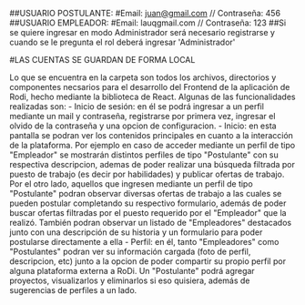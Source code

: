 ##USUARIO POSTULANTE:
#Email: juan@gmail.com // Contraseña: 456
##USUARIO EMPLEADOR:
#Email: lauqgmail.com // Contraseña: 123
##Si se quiere ingresar en modo Administrador será necesario registrarse y cuando se le pregunta el rol deberá ingresar 'Administrador'

#LAS CUENTAS SE GUARDAN DE FORMA LOCAL

Lo que se encuentra en la carpeta son todos los archivos, directorios y componentes necsarios para el desarrollo
del Frontend de la aplicación de Rodi, hecho mediante la biblioteca de React.
Algunas de las funcionalidades realizadas son: - Inicio de sesión: en él se podrá ingresar a un perfil mediante un mail y contraseña, registrarse por primera vez,
ingresar el olvido de la contraseña y una opcion de configuracion. - Inicio: en esta pantalla se podran ver los contenidos principales en cuanto a la interacción de la plataforma. Por
ejemplo en caso de acceder mediante un perfil de tipo "Empleador" se mostrarán distintos perfiles de tipo "Postulante" con su respectiva descripcion, ademas de poder realizar una búsqueda filtrada por puesto de trabajo (es decir por habilidades) y publicar ofertas de trabajo. Por el otro lado, aquellos que ingresen mediante un perfil de tipo "Postulante" podran observar diversas ofertas de trabajo a las cuales se pueden postular completando su
respectivo formulario, además de poder buscar ofertas filtradas por el puesto requerido por el "Empleador" que la realizó. También podran observar un listado de "Empleadores" destacados junto con una descripción de su historia y un formulario para poder postularse directamente a ella - Perfil: en él, tanto "Empleadores" como "Postulantes" podran ver su información cargada (foto de perfil, descripcion, etc) junto a la opcion de poder compartir su propio perfil por alguna plataforma externa a RoDi. Un "Postulante" podrá agregar proyectos, visualizarlos y eliminarlos si eso quisiera, además de sugerencias de perfiles a un lado.
